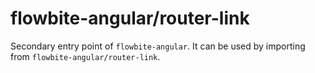 # flowbite-angular/router-link

Secondary entry point of `flowbite-angular`. It can be used by importing from `flowbite-angular/router-link`.
